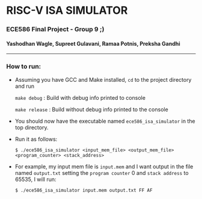 # RISC-V ISA SIMULATOR
### ECE586 Final Project - Group 9 ;)
#### Yashodhan Wagle, Supreet Gulavani, Ramaa Potnis, Preksha Gandhi
----------------------------------------------------------------------
### How to run:
- Assuming you have GCC and Make installed, `cd` to the project directory and run
    
    `make debug` : Build with debug info printed to console

    `make release` : Build without debug info printed to the console

- You should now have the executable named `ece586_isa_simulator` in the top directory.
- Run it as follows:

    ```$ ./ece586_isa_simulator <input_mem_file> <output_mem_file> <program_counter> <stack_address>```

- For example, my input mem file is `input.mem` and I want output in the file named `output.txt` setting the `program counter` 0 and `stack address` to 65535, I will run:

    ```$ ./ece586_isa_simulator input.mem output.txt FF AF ```
